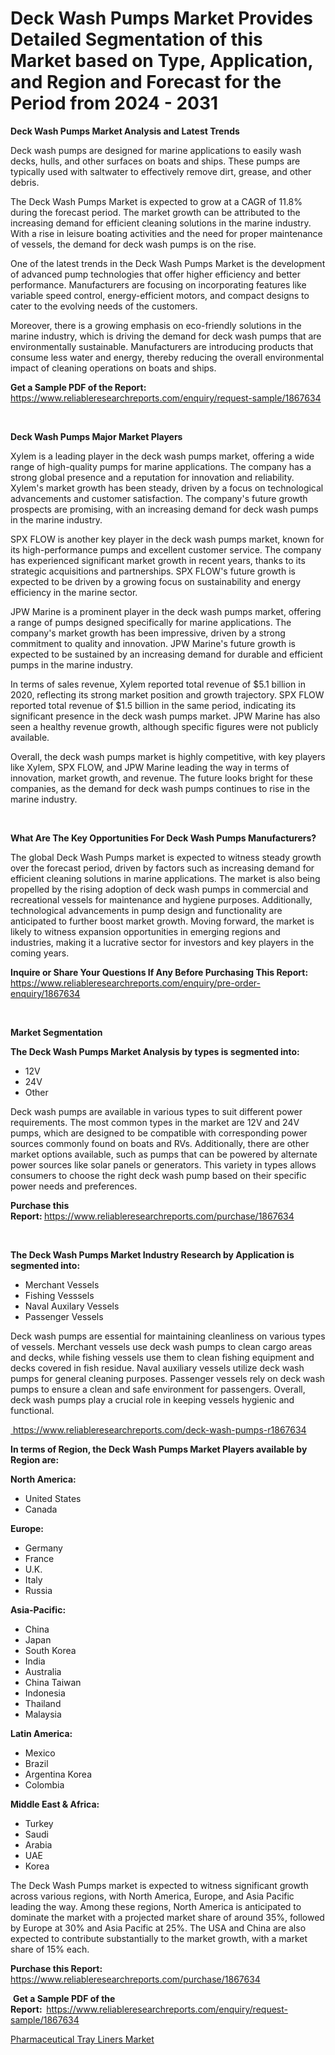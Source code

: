 <p><h1>Deck Wash Pumps Market Provides Detailed Segmentation of this Market based on Type, Application, and Region and Forecast for the Period from 2024 - 2031</h1></p><p><strong>Deck Wash Pumps Market Analysis and Latest Trends</strong></p>
<p><p>Deck wash pumps are designed for marine applications to easily wash decks, hulls, and other surfaces on boats and ships. These pumps are typically used with saltwater to effectively remove dirt, grease, and other debris.</p><p>The Deck Wash Pumps Market is expected to grow at a CAGR of 11.8% during the forecast period. The market growth can be attributed to the increasing demand for efficient cleaning solutions in the marine industry. With a rise in leisure boating activities and the need for proper maintenance of vessels, the demand for deck wash pumps is on the rise.</p><p>One of the latest trends in the Deck Wash Pumps Market is the development of advanced pump technologies that offer higher efficiency and better performance. Manufacturers are focusing on incorporating features like variable speed control, energy-efficient motors, and compact designs to cater to the evolving needs of the customers.</p><p>Moreover, there is a growing emphasis on eco-friendly solutions in the marine industry, which is driving the demand for deck wash pumps that are environmentally sustainable. Manufacturers are introducing products that consume less water and energy, thereby reducing the overall environmental impact of cleaning operations on boats and ships.</p></p>
<p><strong>Get a Sample PDF of the Report:&nbsp;</strong> <a href="https://www.reliableresearchreports.com/enquiry/request-sample/1867634">https://www.reliableresearchreports.com/enquiry/request-sample/1867634</a></p>
<p>&nbsp;</p>
<p><strong>Deck Wash Pumps Major Market Players</strong></p>
<p><p>Xylem is a leading player in the deck wash pumps market, offering a wide range of high-quality pumps for marine applications. The company has a strong global presence and a reputation for innovation and reliability. Xylem's market growth has been steady, driven by a focus on technological advancements and customer satisfaction. The company's future growth prospects are promising, with an increasing demand for deck wash pumps in the marine industry.</p><p>SPX FLOW is another key player in the deck wash pumps market, known for its high-performance pumps and excellent customer service. The company has experienced significant market growth in recent years, thanks to its strategic acquisitions and partnerships. SPX FLOW's future growth is expected to be driven by a growing focus on sustainability and energy efficiency in the marine sector.</p><p>JPW Marine is a prominent player in the deck wash pumps market, offering a range of pumps designed specifically for marine applications. The company's market growth has been impressive, driven by a strong commitment to quality and innovation. JPW Marine's future growth is expected to be sustained by an increasing demand for durable and efficient pumps in the marine industry.</p><p>In terms of sales revenue, Xylem reported total revenue of $5.1 billion in 2020, reflecting its strong market position and growth trajectory. SPX FLOW reported total revenue of $1.5 billion in the same period, indicating its significant presence in the deck wash pumps market. JPW Marine has also seen a healthy revenue growth, although specific figures were not publicly available.</p><p>Overall, the deck wash pumps market is highly competitive, with key players like Xylem, SPX FLOW, and JPW Marine leading the way in terms of innovation, market growth, and revenue. The future looks bright for these companies, as the demand for deck wash pumps continues to rise in the marine industry.</p></p>
<p>&nbsp;</p>
<p><strong>What Are The Key Opportunities For Deck Wash Pumps Manufacturers?</strong></p>
<p><p>The global Deck Wash Pumps market is expected to witness steady growth over the forecast period, driven by factors such as increasing demand for efficient cleaning solutions in marine applications. The market is also being propelled by the rising adoption of deck wash pumps in commercial and recreational vessels for maintenance and hygiene purposes. Additionally, technological advancements in pump design and functionality are anticipated to further boost market growth. Moving forward, the market is likely to witness expansion opportunities in emerging regions and industries, making it a lucrative sector for investors and key players in the coming years.</p></p>
<p><strong>Inquire or Share Your Questions If Any Before Purchasing This Report:</strong> <a href="https://www.reliableresearchreports.com/enquiry/pre-order-enquiry/1867634">https://www.reliableresearchreports.com/enquiry/pre-order-enquiry/1867634</a></p>
<p>&nbsp;</p>
<p><strong>Market Segmentation</strong></p>
<p><strong>The Deck Wash Pumps Market Analysis by types is segmented into:</strong></p>
<p><ul><li>12V</li><li>24V</li><li>Other</li></ul></p>
<p><p>Deck wash pumps are available in various types to suit different power requirements. The most common types in the market are 12V and 24V pumps, which are designed to be compatible with corresponding power sources commonly found on boats and RVs. Additionally, there are other market options available, such as pumps that can be powered by alternate power sources like solar panels or generators. This variety in types allows consumers to choose the right deck wash pump based on their specific power needs and preferences.</p></p>
<p><strong>Purchase this Report:&nbsp;</strong><a href="https://www.reliableresearchreports.com/purchase/1867634">https://www.reliableresearchreports.com/purchase/1867634</a></p>
<p>&nbsp;</p>
<p><strong>The Deck Wash Pumps Market Industry Research by Application is segmented into:</strong></p>
<p><ul><li>Merchant Vessels</li><li>Fishing Vesssels</li><li>Naval Auxilary Vessels</li><li>Passenger Vessels</li></ul></p>
<p><p>Deck wash pumps are essential for maintaining cleanliness on various types of vessels. Merchant vessels use deck wash pumps to clean cargo areas and decks, while fishing vessels use them to clean fishing equipment and decks covered in fish residue. Naval auxiliary vessels utilize deck wash pumps for general cleaning purposes. Passenger vessels rely on deck wash pumps to ensure a clean and safe environment for passengers. Overall, deck wash pumps play a crucial role in keeping vessels hygienic and functional.</p></p>
<p><a href="https://www.reliableresearchreports.com/deck-wash-pumps-r1867634">&nbsp;https://www.reliableresearchreports.com/deck-wash-pumps-r1867634</a></p>
<p><strong>In terms of Region, the Deck Wash Pumps Market Players available by Region are:</strong></p>
<p>
    <p> <strong> North America: </strong>
        <ul>
            <li>United States</li>
            <li>Canada</li>
        </ul>
        </p> 
    <p> <strong> Europe: </strong>
        <ul>
            <li>Germany</li>
            <li>France</li>
            <li>U.K.</li>
            <li>Italy</li>
            <li>Russia</li>
        </ul>
        </p> 
    <p> <strong> Asia-Pacific: </strong>
        <ul>
            <li>China</li>
            <li>Japan</li>
            <li>South Korea</li>
            <li>India</li>
            <li>Australia</li>
            <li>China Taiwan</li>
            <li>Indonesia</li>
            <li>Thailand</li>
            <li>Malaysia</li>
        </ul>
        </p> 
    <p> <strong> Latin America: </strong>
        <ul>
            <li>Mexico</li>
            <li>Brazil</li>
            <li>Argentina Korea</li>
            <li>Colombia</li>
        </ul>
        </p> 
    <p> <strong> Middle East & Africa: </strong>
        <ul>
            <li>Turkey</li>
            <li>Saudi</li>
            <li>Arabia</li>
            <li>UAE</li>
            <li>Korea</li>
        </ul>
    </p>
    </p>
<p><p>The Deck Wash Pumps market is expected to witness significant growth across various regions, with North America, Europe, and Asia Pacific leading the way. Among these regions, North America is anticipated to dominate the market with a projected market share of around 35%, followed by Europe at 30% and Asia Pacific at 25%. The USA and China are also expected to contribute substantially to the market growth, with a market share of 15% each.</p></p>
<p><strong>Purchase this Report: </strong><a href="https://www.reliableresearchreports.com/purchase/1867634">https://www.reliableresearchreports.com/purchase/1867634</a></p>
<p>&nbsp;<strong>Get a Sample PDF of the Report:&nbsp;&nbsp;</strong><a href="https://www.reliableresearchreports.com/enquiry/request-sample/1867634">https://www.reliableresearchreports.com/enquiry/request-sample/1867634</a></p>
<p><strong></strong></p>
<p><p><a href="https://military-diascia-e68.notion.site/Pharmaceutical-Tray-Liners-Market-Size-and-Market-Trends-Complete-Industry-Overview-2024-to-2031-2be47dc28d744d17a8ef6fc836af3640">Pharmaceutical Tray Liners Market</a></p></p>